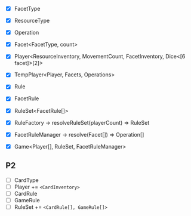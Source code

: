 - [x] FacetType<enum>
- [x] ResourceType<enum>

- [x] Operation

- [X] Facet<FacetType, count>
- [X] Player<ResourceInventory, MovementCount, FacetInventory, Dice<[6 facet]>[2]>
- [X] TempPlayer<Player, Facets, Operations>

- [x] Rule
- [x] FacetRule<Rule>
- [x] RuleSet<FacetRule[]>
- [x] RuleFactory -> resolveRuleSet(playerCount) => RuleSet

- [x] FacetRuleManager -> resolve(Facet[]) => Operation[]

- [X] Game<Player[], RuleSet, FacetRuleManager>

## P2

- [ ] CardType<enum>
- [ ] Player += `<CardInventory>`
- [ ] CardRule<Rule>
- [ ] GameRule<Rule>
- [ ] RuleSet += `<CardRule[], GameRule[]>`
